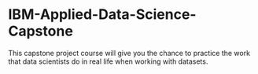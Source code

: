 # IBM-Applied-Data-Science-Capstone
This capstone project course will give you the chance to practice the work that data scientists do in real life when working with datasets.
